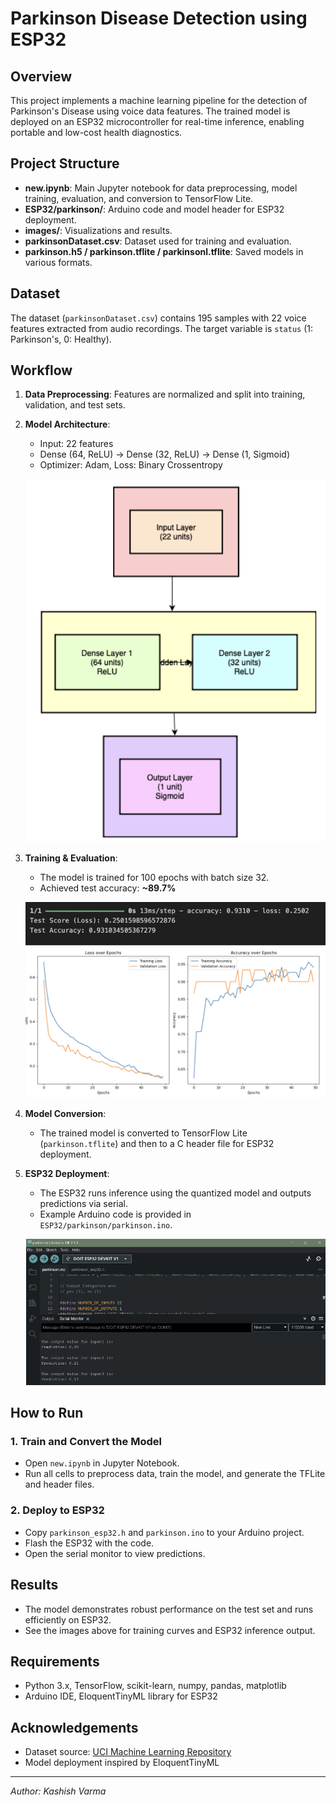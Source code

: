 # Parkinson Disease Detection using ESP32

## Overview
This project implements a machine learning pipeline for the detection of Parkinson's Disease using voice data features. The trained model is deployed on an ESP32 microcontroller for real-time inference, enabling portable and low-cost health diagnostics.

## Project Structure
- **new.ipynb**: Main Jupyter notebook for data preprocessing, model training, evaluation, and conversion to TensorFlow Lite.
- **ESP32/parkinson/**: Arduino code and model header for ESP32 deployment.
- **images/**: Visualizations and results.
- **parkinsonDataset.csv**: Dataset used for training and evaluation.
- **parkinson.h5 / parkinson.tflite / parkinsonl.tflite**: Saved models in various formats.

## Dataset
The dataset (`parkinsonDataset.csv`) contains 195 samples with 22 voice features extracted from audio recordings. The target variable is `status` (1: Parkinson's, 0: Healthy).

## Workflow
1. **Data Preprocessing**: Features are normalized and split into training, validation, and test sets.
2. **Model Architecture**:
   - Input: 22 features
   - Dense (64, ReLU) → Dense (32, ReLU) → Dense (1, Sigmoid)
   - Optimizer: Adam, Loss: Binary Crossentropy

   ![Model Architecture](images/architecture.png)

3. **Training & Evaluation**:
   - The model is trained for 100 epochs with batch size 32.
   - Achieved test accuracy: **~89.7%**

   ![Accuracy](images/accuracy.png)
   ![Loss and Accuracy over Epochs](images/loss%20and%20accuracy%20over%20epochs.png)

4. **Model Conversion**:
   - The trained model is converted to TensorFlow Lite (`parkinson.tflite`) and then to a C header file for ESP32 deployment.

5. **ESP32 Deployment**:
   - The ESP32 runs inference using the quantized model and outputs predictions via serial.
   - Example Arduino code is provided in `ESP32/parkinson/parkinson.ino`.

   ![ESP32 Results](images/esp32%20results.png)

## How to Run
### 1. Train and Convert the Model
- Open `new.ipynb` in Jupyter Notebook.
- Run all cells to preprocess data, train the model, and generate the TFLite and header files.

### 2. Deploy to ESP32
- Copy `parkinson_esp32.h` and `parkinson.ino` to your Arduino project.
- Flash the ESP32 with the code.
- Open the serial monitor to view predictions.

## Results
- The model demonstrates robust performance on the test set and runs efficiently on ESP32.
- See the images above for training curves and ESP32 inference output.

## Requirements
- Python 3.x, TensorFlow, scikit-learn, numpy, pandas, matplotlib
- Arduino IDE, EloquentTinyML library for ESP32

## Acknowledgements
- Dataset source: [UCI Machine Learning Repository](https://archive.ics.uci.edu/ml/datasets/parkinsons)
- Model deployment inspired by EloquentTinyML

---
*Author: Kashish Varma* 